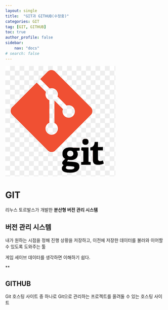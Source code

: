 ```yaml
---
layout: single
title:  "GIT과 GITHUB(수정중)"
categories: GIT
tag: [GIT, GITHUB]
toc: true
author_profile: false
sidebar:
    nav: "docs"
# search: false
---
```


![git_logo](../images/2021-12-14-git/git_logo.png)
# GIT

리누스 토르발스가 개발한 **분산형 버전 관리 시스템**



##  버전 관리 시스템

내가 원하는 시점을 정해 진행 상황을 저장하고, 이전에 저장한 데이터를 불러와 이어할 수 있도록 도와주는 툴

게임 세이브 데이터를 생각하면 이해하기 쉽다.

**

##  GITHUB

Git 호스팅 사이트 중 하나로 Git으로 관리하는 프로젝트를 올려둘 수 있는 호스팅 사이트
